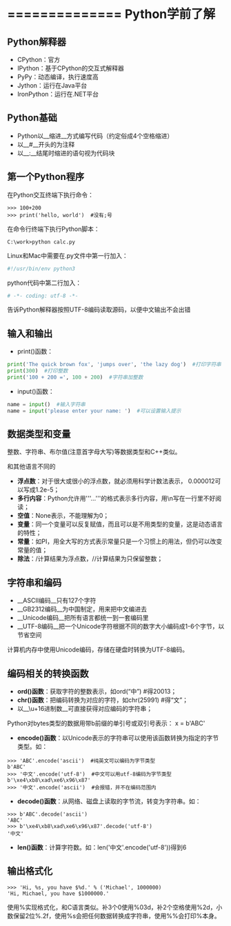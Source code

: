 ==============
Python学前了解
==============

Python解释器
------------
* CPython：官方
* IPython：基于CPython的交互式解释器
* PyPy：动态编译，执行速度高
* Jython：运行在Java平台
* IronPython：运行在.NET平台

Python基础
----------

* Python以__缩进__方式编写代码（约定俗成4个空格缩进）
* 以__#__开头的为注释
* 以__:__结尾时缩进的语句视为代码块

第一个Python程序
---------------

在Python交互终端下执行命令：
```shell
>>> 100+200
>>> print('hello, world')  #没有;号
```

在命令行终端下执行Python脚本：
```shell
C:\work>python calc.py
```

Linux和Mac中需要在.py文件中第一行加入：
```python
#!/usr/bin/env python3 
```

python代码中第二行加入：
```python
# -*- coding: utf-8 -*-
```
告诉Python解释器按照UTF-8编码读取源码，以便中文输出不会出错

输入和输出
----------

* print()函数：

```python
print('The quick brown fox', 'jumps over', 'the lazy dog')  #打印字符串
print(300)  #打印整数
print('100 + 200 =', 100 + 200)  #字符串加整数
```

* input()函数：

```python
name = input()  #输入字符串
name = input('please enter your name: ')  #可以设置输入提示
```

数据类型和变量
-------------

整数、字符串、布尔值(注意首字母大写)等数据类型和C++类似。

和其他语言不同的

* __浮点数__：对于很大或很小的浮点数，就必须用科学计数法表示， 0.000012可以写成1.2e-5；
* __多行内容__：Python允许用'''...'''的格式表示多行内容，用\n写在一行里不好阅读；
* __空值__：None表示，不能理解为0；
* __变量__：同一个变量可以反复赋值，而且可以是不用类型的变量，这是动态语言的特性；
* __常量__：如PI，用全大写的方式表示常量只是一个习惯上的用法，但仍可以改变常量的值；
* __除法__：/计算结果为浮点数，//计算结果为只保留整数；

字符串和编码
-----------

* __ASCII编码__只有127个字符
* __GB2312编码__为中国制定，用来把中文编进去
* __Unicode编码__把所有语言都统一到一套编码里
* __UTF-8编码__把一个Unicode字符根据不同的数字大小编码成1-6个字节，以节省空间

计算机内存中使用Unicode编码，存储在硬盘时转换为UTF-8编码。

编码相关的转换函数
-----------------

* __ord()函数__：获取字符的整数表示，如ord(“中”)  #得20013；
* __chr()函数__：把编码转换为对应的字符，如chr(25991)  #得“文”；
* 以__\u+16进制数__可直接获得对应编码的字符串；

Python对bytes类型的数据用带b前缀的单引号或双引号表示： x = b'ABC'

* __encode()函数__：以Unicode表示的字符串可以使用该函数转换为指定的字节类型。如：

```shell
>>> 'ABC'.encode('ascii')  #纯英文可以编码为字节类型
b'ABC'
>>> '中文'.encode('utf-8')  #中文可以用utf-8编码为字节类型
b'\xe4\xb8\xad\xe6\x96\x87'
>>> '中文'.encode('ascii')  #会报错，并不在编码范围内
```

* __decode()函数__：从网络、磁盘上读取的字节流，转变为字符串。如：

```shell
>>> b'ABC'.decode('ascii')
'ABC'
>>> b'\xe4\xb8\xad\xe6\x96\x87'.decode('utf-8')
'中文'
```

* __len()函数__：计算字符数。如：len('中文'.encode('utf-8'))得到6


输出格式化
----------


```shell
>>> 'Hi, %s, you have $%d.' % ('Michael', 1000000)
'Hi, Michael, you have $1000000.'
```

使用%实现格式化，和C语言类似。补3个0使用%03d，补2个空格使用%2d，小数保留2位%.2f，使用%s会把任何数据转换成字符串，使用%%会打印%本身。
